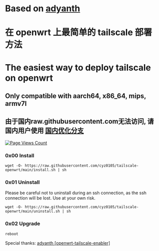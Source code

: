 # Based on [adyanth](https://github.com/adyanth/openwrt-tailscale-enabler) 
# 在 openwrt 上最简单的 tailscale 部署方法
# The easiest way to deploy tailscale on openwrt
## Only compatible with aarch64, x86_64, mips, armv7l
## 由于国内raw.githubusercontent.com无法访问, 请国内用户使用 [国内优化分支](https://github.com/cyz0105/tailscale-openwrt/tree/chinese_mainland)
[![Page Views Count](https://badges.toozhao.com/badges/01GZWH4F36G14VWXT8RP9KRCYV/green.svg)](https://badges.toozhao.com/stats/01GZWH4F36G14VWXT8RP9KRCYV)

### 0x00 Install
```
wget -O- https://raw.githubusercontent.com/cyz0105/tailscale-openwrt/main/install.sh | sh
```

### 0x01 Uninstall
  Please be careful not to uninstall during an ssh connection, as the ssh connection will be lost. Use at your own risk.
```
wget -O- https://raw.githubusercontent.com/cyz0105/tailscale-openwrt/main/uninstall.sh | sh
```

### 0x02 Upgrade

```
reboot
```
Special thanks:
[adyanth [openwrt-tailscale-enabler]](https://github.com/adyanth/openwrt-tailscale-enabler) 
